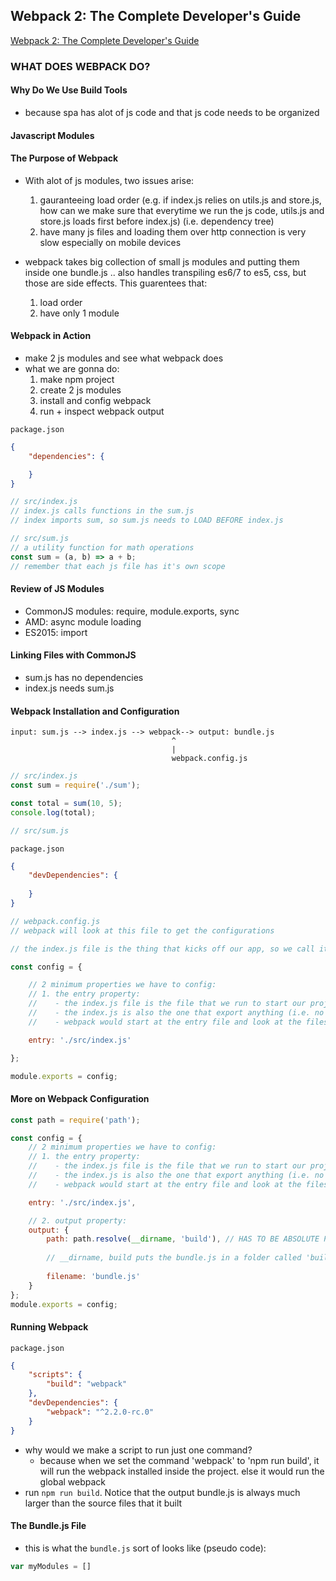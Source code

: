 ## Webpack 2: The Complete Developer's Guide

[Webpack 2: The Complete Developer's Guide](https://www.udemy.com/webpack-2-the-complete-developers-guide/)

### WHAT DOES WEBPACK DO?

#### Why Do We Use Build Tools
- because spa has alot of js code and that js code needs to be organized

#### Javascript Modules

#### The Purpose of Webpack

- With alot of js modules, two issues arise:
    1. gauranteeing load order (e.g. if index.js relies on utils.js and store.js, how can we make sure that everytime we run the js code, utils.js and store.js loads first before index.js) (i.e. dependency tree)
    2. have many js files and loading them over http connection is very slow especially on mobile devices

- webpack takes big collection of small js modules and putting them inside one bundle.js .. also handles transpiling es6/7 to es5, css, but those are side effects. This guarentees that:
    1. load order 
    2. have only 1 module

#### Webpack in Action

- make 2 js modules and see what webpack does
- what we are gonna do:
    1. make npm project
    2. create 2 js modules
    3. install and config webpack
    4. run + inspect webpack output

`package.json`    
```json
{
    "dependencies": {

    }
}
```
```javascript
// src/index.js
// index.js calls functions in the sum.js
// index imports sum, so sum.js needs to LOAD BEFORE index.js
```

```javascript
// src/sum.js
// a utility function for math operations
const sum = (a, b) => a + b;
// remember that each js file has it's own scope
```
    
#### Review of JS Modules
- CommonJS modules: require, module.exports, sync
- AMD: async module loading
- ES2015: import

#### Linking Files with CommonJS
- sum.js has no dependencies
- index.js needs sum.js 

  
#### Webpack Installation and Configuration

```
input: sum.js --> index.js --> webpack--> output: bundle.js
                                    ^
                                    |
                                    webpack.config.js
```

```javascript
// src/index.js
const sum = require('./sum');

const total = sum(10, 5);
console.log(total);
```

```javascript
// src/sum.js

```

`package.json`
```json
{
    "devDependencies": {
        
    }
}
```

```javascript
// webpack.config.js
// webpack will look at this file to get the configurations

// the index.js file is the thing that kicks off our app, so we call it the entry point of our appplication

const config = {

    // 2 minimum properties we have to config:
    // 1. the entry property: 
    //    - the index.js file is the file that we run to start our project
    //    - the index.js is also the one that export anything (i.e. no other file depends on the index.js), so it is the ENTRY FILE
    //    - webpack would start at the entry file and look at the files that it imports, then look at the other file that those import and so forth. That's how it builds the dependency tree

    entry: './src/index.js'

};

module.exports = config;
```

#### More on Webpack Configuration

```javascript
const path = require('path');

const config = {
    // 2 minimum properties we have to config:
    // 1. the entry property: 
    //    - the index.js file is the file that we run to start our project
    //    - the index.js is also the one that export anything (i.e. no other file depends on the index.js), so it is the ENTRY FILE
    //    - webpack would start at the entry file and look at the files that it imports, then look at the other file that those import and so forth. That's how it builds the dependency tree

    entry: './src/index.js',

    // 2. output property:
    output: {
        path: path.resolve(__dirname, 'build'), // HAS TO BE ABSOLUTE PATH. .resolve() creates a path string for any os system
        
        // __dirname, build puts the bundle.js in a folder called 'build' in the homedir of our project 
        
        filename: 'bundle.js'
    }
};
module.exports = config;
```
#### Running Webpack

`package.json`
```json
{
    "scripts": {
        "build": "webpack"
    },
    "devDependencies": {
        "webpack": "^2.2.0-rc.0"
    }
}
```

- why would we make a script to run just one command?
    - because when we set the command 'webpack' to 'npm run build', it will run the webpack installed inside the project. else it would run the global webpack
- run `npm run build`. Notice that the output bundle.js is always much larger than the source files that it built

#### The Bundle.js File

- this is what the `bundle.js` sort of looks like (pseudo code):

```javascript
var myModules = []
```



 
